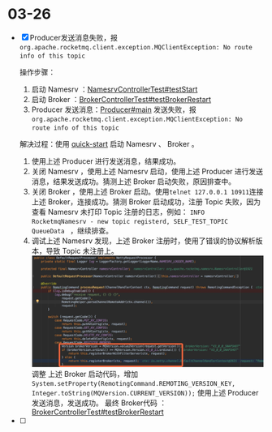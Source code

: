 # 03-26

- [x] Producer发送消息失败，报`org.apache.rocketmq.client.exception.MQClientException: No route info of this topic`
    
    操作步骤：
    
    1. 启动 Namesrv ：[NamesrvControllerTest#testStart](https://github.com/YunaiV/incubator-rocketmq/blob/1e1fec48631c69bcd5d1daac406fc934c78a4971/namesrv/src/test2/java/org/apache/rocketmq/namesrv/yunai/NamesrvControllerTest.java) 
    2. 启动 Broker ：[BrokerControllerTest#testBrokerRestart](https://github.com/YunaiV/incubator-rocketmq/blob/1e1fec48631c69bcd5d1daac406fc934c78a4971/namesrv/src/test2/java/org/apache/rocketmq/namesrv/yunai/NamesrvControllerTest.java)
    3. Producer 发送消息：[Producer#main](https://github.com/YunaiV/incubator-rocketmq/blob/1e1fec48631c69bcd5d1daac406fc934c78a4971/example/src/main/java/org/apache/rocketmq/example/quickstart/Producer.java) 发送失败，报`org.apache.rocketmq.client.exception.MQClientException: No route info of this topic`

    解决过程：使用 [quick-start](http://rocketmq.apache.org/docs/quick-start/) 启动 Namesrv 、 Broker 。
    
    1. 使用上述 Producer 进行发送消息，结果成功。
    2. 关闭 Namesrv ，使用上述 Namesrv 启动，使用上述 Producer 进行发送消息，结果发送成功。猜测上述 Broker 启动失败，原因排查中。
    3. 关闭 Broker ，使用上述 Broker 启动。使用`telnet 127.0.0.1 10911`连接上述 Broker，连接成功。猜测 Broker 启动成功，注册 Topic 失败，因为查看 Namesrv 未打印 Topic 注册的日志，例如： `INFO  RocketmqNamesrv - new topic registerd, SELF_TEST_TOPIC QueueData ` ，继续排查。
    4. 调试上述 Namesrv 发现，上述 Broker 注册时，使用了错误的协议解析版本，导致 Topic 未注册上。
       ![Namesrv 注册 Broker 代码](images/0002/D38F6CD6-79DF-4997-B611-13D4CE902A52.png)
       调整 上述 Broker 启动代码，增加`System.setProperty(RemotingCommand.REMOTING_VERSION_KEY, Integer.toString(MQVersion.CURRENT_VERSION));`
       使用上述 Producer 发送消息，发送成功。
       最终 Broker代码 ：[BrokerControllerTest#testBrokerRestart](https://github.com/YunaiV/incubator-rocketmq/blob/11f4362eae26a558ee3cbe5a2db976bc6495f2c3/broker/src/test2/java/org/apache/rocketmq/broker/yunai/BrokerControllerTest.java)

- [ ] 

